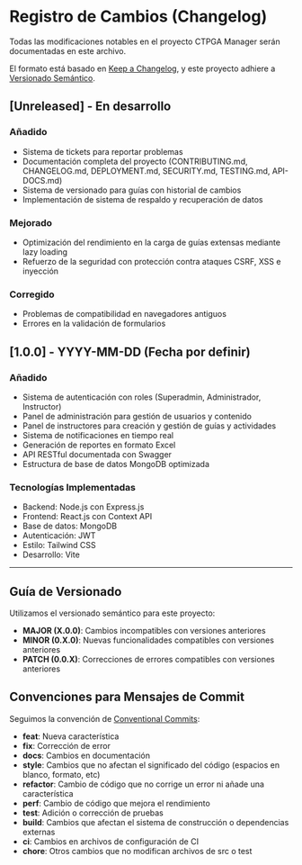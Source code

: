 # Registro de Cambios (Changelog)

Todas las modificaciones notables en el proyecto CTPGA Manager serán documentadas en este archivo.

El formato está basado en [Keep a Changelog](https://keepachangelog.com/es/1.0.0/),
y este proyecto adhiere a [Versionado Semántico](https://semver.org/spec/v2.0.0.html).

## [Unreleased] - En desarrollo

### Añadido
- Sistema de tickets para reportar problemas
- Documentación completa del proyecto (CONTRIBUTING.md, CHANGELOG.md, DEPLOYMENT.md, SECURITY.md, TESTING.md, API-DOCS.md)
- Sistema de versionado para guías con historial de cambios
- Implementación de sistema de respaldo y recuperación de datos

### Mejorado
- Optimización del rendimiento en la carga de guías extensas mediante lazy loading
- Refuerzo de la seguridad con protección contra ataques CSRF, XSS e inyección

### Corregido
- Problemas de compatibilidad en navegadores antiguos
- Errores en la validación de formularios

## [1.0.0] - YYYY-MM-DD (Fecha por definir)

### Añadido
- Sistema de autenticación con roles (Superadmin, Administrador, Instructor)
- Panel de administración para gestión de usuarios y contenido
- Panel de instructores para creación y gestión de guías y actividades
- Sistema de notificaciones en tiempo real
- Generación de reportes en formato Excel
- API RESTful documentada con Swagger
- Estructura de base de datos MongoDB optimizada

### Tecnologías Implementadas
- Backend: Node.js con Express.js
- Frontend: React.js con Context API
- Base de datos: MongoDB
- Autenticación: JWT
- Estilo: Tailwind CSS
- Desarrollo: Vite

---

## Guía de Versionado

Utilizamos el versionado semántico para este proyecto:

- **MAJOR (X.0.0)**: Cambios incompatibles con versiones anteriores
- **MINOR (0.X.0)**: Nuevas funcionalidades compatibles con versiones anteriores
- **PATCH (0.0.X)**: Correcciones de errores compatibles con versiones anteriores

## Convenciones para Mensajes de Commit

Seguimos la convención de [Conventional Commits](https://www.conventionalcommits.org/):

- **feat**: Nueva característica
- **fix**: Corrección de error
- **docs**: Cambios en documentación
- **style**: Cambios que no afectan el significado del código (espacios en blanco, formato, etc)
- **refactor**: Cambio de código que no corrige un error ni añade una característica
- **perf**: Cambio de código que mejora el rendimiento
- **test**: Adición o corrección de pruebas
- **build**: Cambios que afectan el sistema de construcción o dependencias externas
- **ci**: Cambios en archivos de configuración de CI
- **chore**: Otros cambios que no modifican archivos de src o test